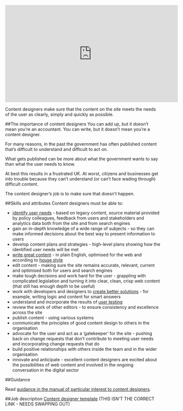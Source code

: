 <iframe width="560" height="315" src="http://www.youtube.com/embed/oCv1VY5l-k0?rel=0" frameborder="0" allowfullscreen></iframe>

Content designers make sure that the content on the site meets the needs of the user as clearly, simply and quickly as possible.

##The importance of content designers
You can add up, but it doesn’t mean you’re an accountant. You can write, but it doesn’t mean you’re a content designer.

For many reasons, in the past the government has often published content that’s difficult to understand and difficult to act on. 

What gets published can be more about what the government wants to say than what the user needs to know.

At best this results in a frustrated UK. At worst, citizens and businesses get into trouble because they can’t understand (or can’t face wading through) difficult content.

The content designer’s job is to make sure that doesn’t happen.

##Skills and attributes
Content designers must be able to:

- [identify user needs](http://digital.cabinetoffice.gov.uk/2012/10/22/needs-to-content/) - based on legacy content, source material provided by policy colleagues, feedback from users and stakeholders and analytics data both from the site and from search engines
- gain an in-depth knowledge of a wide range of subjects - so they can make informed decisions about the best way to present information to users
- develop content plans and strategies - high-level plans showing how the identified user needs will be met
- [write great content](http://digital.cabinetoffice.gov.uk/2012/01/11/its-all-about-the-words/) - in plain English, optimised for the web and according to [house style](https://www.gov.uk/designprinciples/styleguide#style-guide)
- edit content - making sure the site remains accurate, relevant, current and optimised both for users and search engines
- make tough decisions and work hard for the user - grappling with complicated legislation and turning it into clear, clean, crisp web content (that still has enough depth to be useful)
- work with developers and designers to [create better solutions](http://digital.cabinetoffice.gov.uk/2012/11/05/tools-over-content/) - for example, writing logic and content for smart answers
- understand and incorporate the results of [user testing](http://digital.cabinetoffice.gov.uk/2012/08/24/learning-from-user-testing/)
- review the work of other editors - to ensure consistency and excellence across the site
- publish content - using various systems
- communicate the principles of good content design to others in the organisation
- advocate for the user and act as a ‘gatekeeper’ for the site - pushing back on change requests that don’t contribute to meeting user needs and incorporating change requests that do
- build positive relationships with others inside the team and in the wider organisation
- innovate and anticipate - excellent content designers are excited about the possibilities of web content and involved in the ongoing conversation in the digital sector


##Guidance

Read [guidance in the manual of particular interest to content designers](https://www.gov.uk/service-manual/content-designers).

##Job description
[Content designer template](/content-designer-jd.md) (THIS ISN'T THE CORRECT LINK - NEEDS SWAPPING OUT)
